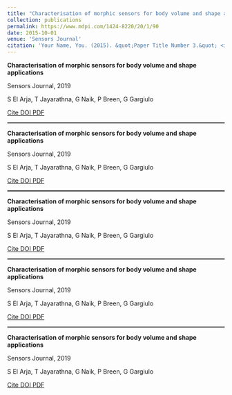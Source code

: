 ```yaml
---
title: "Characterisation of morphic sensors for body volume and shape applications"
collection: publications
permalink: https://www.mdpi.com/1424-8220/20/1/90
date: 2015-10-01
venue: 'Sensors Journal'
citation: 'Your Name, You. (2015). &quot;Paper Title Number 3.&quot; <i>Journal 1</i>. 1(3).'
---
```


**Characterisation of morphic sensors for body volume and shape applications**

Sensors Journal, 2019

S El Arja, T Jayarathna, G Naik, P Breen, G Gargiulo

<a href="#" class="btn btn-outline-primary btn-page-header btn-sm js-cite-modal" data-filename="citation-338120677.bib">
  Cite
</a>

<a class="btn btn-outline-primary btn-page-header btn-sm" href="https://doi.org/10.3390/s20010090" target="_blank" rel="opener">
  DOI
</a>

<a class="btn btn-outline-primary btn-page-header btn-sm" href="https://pdfs.semanticscholar.org/5b6f/de4216f65d88bff0b6bbce2c31b687d410a1.pdf?_gl=1*18egdil*_ga*NjkwMDkyNDczLjE2ODIyNTY1Nzk.*_ga_H7P4ZT52H5*MTY4MjYxMjAxOC40LjAuMTY4MjYxMjAxOC4wLjAuMA.." target="_blank" rel="opener">
    PDF</a>

<!-- <a class="btn btn-outline-primary btn-page-header btn-sm" href="https://github.com/uzh-rpg/rpg_ev-transfer" target="_blank" rel="noopener">
    Code</a> -->
<hr style="border:1px solid gray">

**Characterisation of morphic sensors for body volume and shape applications**

Sensors Journal, 2019

S El Arja, T Jayarathna, G Naik, P Breen, G Gargiulo

<a href="#" class="btn btn-outline-primary btn-page-header btn-sm js-cite-modal" data-filename="citation-338120677.bib">
  Cite
</a>

<a class="btn btn-outline-primary btn-page-header btn-sm" href="https://doi.org/10.3390/s20010090" target="_blank" rel="opener">
  DOI
</a>

<a class="btn btn-outline-primary btn-page-header btn-sm" href="https://pdfs.semanticscholar.org/5b6f/de4216f65d88bff0b6bbce2c31b687d410a1.pdf?_gl=1*18egdil*_ga*NjkwMDkyNDczLjE2ODIyNTY1Nzk.*_ga_H7P4ZT52H5*MTY4MjYxMjAxOC40LjAuMTY4MjYxMjAxOC4wLjAuMA.." target="_blank" rel="opener">
    PDF</a>

<!-- <a class="btn btn-outline-primary btn-page-header btn-sm" href="https://github.com/uzh-rpg/rpg_ev-transfer" target="_blank" rel="noopener">
    Code</a> -->


<hr style="border:1px solid gray">

**Characterisation of morphic sensors for body volume and shape applications**

Sensors Journal, 2019

S El Arja, T Jayarathna, G Naik, P Breen, G Gargiulo

<a href="#" class="btn btn-outline-primary btn-page-header btn-sm js-cite-modal" data-filename="citation-338120677.bib">
  Cite
</a>

<a class="btn btn-outline-primary btn-page-header btn-sm" href="https://doi.org/10.3390/s20010090" target="_blank" rel="opener">
  DOI
</a>

<a class="btn btn-outline-primary btn-page-header btn-sm" href="https://pdfs.semanticscholar.org/5b6f/de4216f65d88bff0b6bbce2c31b687d410a1.pdf?_gl=1*18egdil*_ga*NjkwMDkyNDczLjE2ODIyNTY1Nzk.*_ga_H7P4ZT52H5*MTY4MjYxMjAxOC40LjAuMTY4MjYxMjAxOC4wLjAuMA.." target="_blank" rel="opener">
    PDF</a>

<!-- <a class="btn btn-outline-primary btn-page-header btn-sm" href="https://github.com/uzh-rpg/rpg_ev-transfer" target="_blank" rel="noopener">
    Code</a> -->

<hr style="border:1px solid gray">

**Characterisation of morphic sensors for body volume and shape applications**

Sensors Journal, 2019

S El Arja, T Jayarathna, G Naik, P Breen, G Gargiulo

<a href="#" class="btn btn-outline-primary btn-page-header btn-sm js-cite-modal" data-filename="citation-338120677.bib">
  Cite
</a>

<a class="btn btn-outline-primary btn-page-header btn-sm" href="https://doi.org/10.3390/s20010090" target="_blank" rel="opener">
  DOI
</a>

<a class="btn btn-outline-primary btn-page-header btn-sm" href="https://pdfs.semanticscholar.org/5b6f/de4216f65d88bff0b6bbce2c31b687d410a1.pdf?_gl=1*18egdil*_ga*NjkwMDkyNDczLjE2ODIyNTY1Nzk.*_ga_H7P4ZT52H5*MTY4MjYxMjAxOC40LjAuMTY4MjYxMjAxOC4wLjAuMA.." target="_blank" rel="opener">
    PDF</a>

<!-- <a class="btn btn-outline-primary btn-page-header btn-sm" href="https://github.com/uzh-rpg/rpg_ev-transfer" target="_blank" rel="noopener">
    Code</a> -->

<hr style="border:1px solid gray">

**Characterisation of morphic sensors for body volume and shape applications**

Sensors Journal, 2019

S El Arja, T Jayarathna, G Naik, P Breen, G Gargiulo

<a href="#" class="btn btn-outline-primary btn-page-header btn-sm js-cite-modal" data-filename="citation-338120677.bib">
  Cite
</a>

<a class="btn btn-outline-primary btn-page-header btn-sm" href="https://doi.org/10.3390/s20010090" target="_blank" rel="opener">
  DOI
</a>

<a class="btn btn-outline-primary btn-page-header btn-sm" href="https://pdfs.semanticscholar.org/5b6f/de4216f65d88bff0b6bbce2c31b687d410a1.pdf?_gl=1*18egdil*_ga*NjkwMDkyNDczLjE2ODIyNTY1Nzk.*_ga_H7P4ZT52H5*MTY4MjYxMjAxOC40LjAuMTY4MjYxMjAxOC4wLjAuMA.." target="_blank" rel="opener">
    PDF</a>

<!-- <a class="btn btn-outline-primary btn-page-header btn-sm" href="https://github.com/uzh-rpg/rpg_ev-transfer" target="_blank" rel="noopener">
    Code</a> -->
